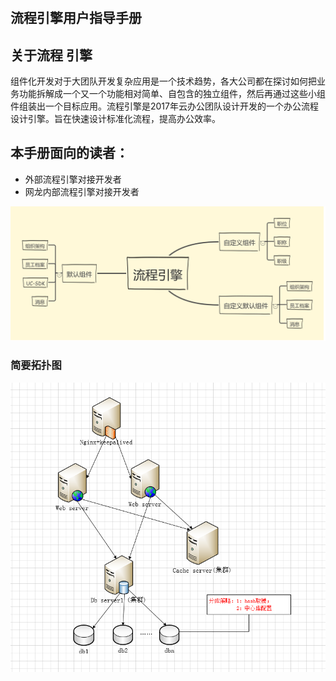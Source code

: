 # 

## 流程引擎用户指导手册

## 关于流程 引擎

组件化开发对于大团队开发复杂应用是一个技术趋势，各大公司都在探讨如何把业务功能拆解成一个又一个功能相对简单、自包含的独立组件，然后再通过这些小组件组装出一个目标应用。流程引擎是2017年云办公团队设计开发的一个办公流程设计引擎。旨在快速设计标准化流程，提高办公效率。 

## 本手册面向的读者：

* 外部流程引擎对接开发者
* 网龙内部流程引擎对接开发者

![](/assets/流程引擎组件化思路.png)

### 简要拓扑图

![](/assets/部署拓扑图.png)

